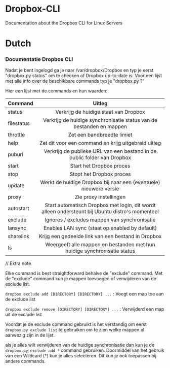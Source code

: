 # Dropbox-CLI
Documentation about the Dropbox CLI for Linux Servers

# Dutch

### Documentatie Dropbox CLI


Nadat je bent ingelogd ga je naar /var/dropbox/Dropbox en typ je eerst "dropbox.py status"
om te checken of Dropbox up-to-date is. Voor een lijst met alle info over de beschikbare commands
typ je "dropbox.py ?"

Hier een lijst met de commands en hun waarden:


|Command       | Uitleg                                                                         |
|--------------|:------------------------------------------------------------------------------:|
|status        |  Verkrijg de huidige staat van Dropbox                                         |
|filestatus    |  Verkrijg de huidige synchronisatie status van de bestanden en mappen          |
|throttle      |  Zet een bandbreedte limiet                                                    |
|help          |   Zet dit voor een command en krijg uitgebreid uitleg                          |
|puburl        |   Verkrijg de publieke URL van een bestand in de public folder van Dropbox     |
|start         | Start het Dropbox proces                                                       |
|stop          |  Stopt het Dropbox proces                                                      |
|update        |  Werkt de huidige Dropbox bij naar een (eventuele) nieuwere versie             |
|proxy         |  Zie proxy instellingen                                                        |
|autostart     |  Start automatisch Dropbox met login, dit wordt alleen ondersteunt bij Ubuntu distro's momenteel |
|exclude       |  Ignores / excludes mappen van synchronisatie                                  |
|lansync       |  Enables LAN sync (staat op enabled by default)                                |
|sharelink     | Krijg een gedeelde link van een bestand in Dropbox                             |
|ls            |  Weergeeft alle mappen en bestanden met hun huidige synchronisatie status      |

// Extra note

Elke command is best straightforward behalve de "exclude" command. Met de "exclude" command
kun je mappen toevoegen of verwijderen van de exclude list.


``dropbox exclude add [DIRECTORY] [DIRECTORY] ...`` : Voegt een map toe aan de exclude list

``dropbox exclude remove [DIRECTORY] [DIRECTORY] ...`` : Verwijderd een map uit de exclude list


Voordat je de exclude command gebruikt is het verstandig om eerst ``dropbox.py exclude list`` te
gebruiken om te zien welke mappen al aanwezig zijn in de lijst.


als je alles wilt verwijderen van de huidige synchronisatie dan kun je de
``dropbox.py exclude add *`` command gebruiken. Doormiddel van het gebruik van een Wildcard (*)
kun je alles selecteren. Dit kun je ook toepassen bij andere commands.

